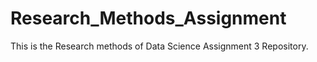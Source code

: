 # Research_Methods_Assignment
This is the Research methods of Data Science Assignment 3 Repository.
